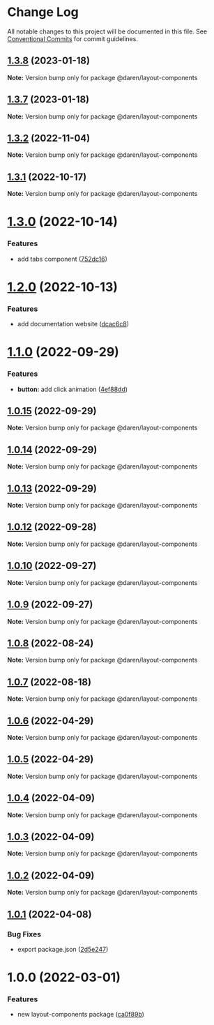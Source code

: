 # Change Log

All notable changes to this project will be documented in this file.
See [Conventional Commits](https://conventionalcommits.org) for commit guidelines.

## [1.3.8](https://github.com/darenmalfait/darenui/compare/@daren/layout-components@1.3.7...@daren/layout-components@1.3.8) (2023-01-18)

**Note:** Version bump only for package @daren/layout-components





## [1.3.7](https://github.com/darenmalfait/darenui/compare/@daren/layout-components@1.3.6...@daren/layout-components@1.3.7) (2023-01-18)

**Note:** Version bump only for package @daren/layout-components





## [1.3.2](https://github.com/darenmalfait/darenui/compare/@daren/layout-components@1.3.1...@daren/layout-components@1.3.2) (2022-11-04)

**Note:** Version bump only for package @daren/layout-components

## [1.3.1](https://github.com/darenmalfait/darenui/compare/@daren/layout-components@1.3.0...@daren/layout-components@1.3.1) (2022-10-17)

**Note:** Version bump only for package @daren/layout-components

# [1.3.0](https://github.com/darenmalfait/darenui/compare/@daren/layout-components@1.2.0...@daren/layout-components@1.3.0) (2022-10-14)

### Features

- add tabs component ([752dc16](https://github.com/darenmalfait/darenui/commit/752dc16448f0abe47af1c4f32459cf2ac741a40c))

# [1.2.0](https://github.com/darenmalfait/darenui/compare/@daren/layout-components@1.1.0...@daren/layout-components@1.2.0) (2022-10-13)

### Features

- add documentation website ([dcac6c8](https://github.com/darenmalfait/darenui/commit/dcac6c846bdb6febc3587ab6b3edb0dfdec5a63d))

# [1.1.0](https://github.com/darenmalfait/darenui/compare/@daren/layout-components@1.0.15...@daren/layout-components@1.1.0) (2022-09-29)

### Features

- **button:** add click animation ([4ef88dd](https://github.com/darenmalfait/darenui/commit/4ef88dd88dbcf3411b3bfdd8250323b6e7338fb7))

## [1.0.15](https://github.com/darenmalfait/darenui/compare/@daren/layout-components@1.0.14...@daren/layout-components@1.0.15) (2022-09-29)

**Note:** Version bump only for package @daren/layout-components

## [1.0.14](https://github.com/darenmalfait/darenui/compare/@daren/layout-components@1.0.13...@daren/layout-components@1.0.14) (2022-09-29)

**Note:** Version bump only for package @daren/layout-components

## [1.0.13](https://github.com/darenmalfait/darenui/compare/@daren/layout-components@1.0.12...@daren/layout-components@1.0.13) (2022-09-29)

**Note:** Version bump only for package @daren/layout-components

## [1.0.12](https://github.com/darenmalfait/darenui/compare/@daren/layout-components@1.0.10...@daren/layout-components@1.0.12) (2022-09-28)

**Note:** Version bump only for package @daren/layout-components

## [1.0.10](https://github.com/darenmalfait/darenui/compare/@daren/layout-components@1.0.9...@daren/layout-components@1.0.10) (2022-09-27)

**Note:** Version bump only for package @daren/layout-components

## [1.0.9](https://github.com/darenmalfait/darenui/compare/@daren/layout-components@1.0.8...@daren/layout-components@1.0.9) (2022-09-27)

**Note:** Version bump only for package @daren/layout-components

## [1.0.8](https://github.com/darenmalfait/darenui/compare/@daren/layout-components@1.0.7...@daren/layout-components@1.0.8) (2022-08-24)

**Note:** Version bump only for package @daren/layout-components

## [1.0.7](https://github.com/darenmalfait/darenui/compare/@daren/layout-components@1.0.6...@daren/layout-components@1.0.7) (2022-08-18)

**Note:** Version bump only for package @daren/layout-components

## [1.0.6](https://github.com/darenmalfait/darenui/compare/@daren/layout-components@1.0.5...@daren/layout-components@1.0.6) (2022-04-29)

**Note:** Version bump only for package @daren/layout-components

## [1.0.5](https://github.com/darenmalfait/darenui/compare/@daren/layout-components@1.0.4...@daren/layout-components@1.0.5) (2022-04-29)

**Note:** Version bump only for package @daren/layout-components

## [1.0.4](https://github.com/darenmalfait/darenui/compare/@daren/layout-components@1.0.3...@daren/layout-components@1.0.4) (2022-04-09)

**Note:** Version bump only for package @daren/layout-components

## [1.0.3](https://github.com/darenmalfait/darenui/compare/@daren/layout-components@1.0.2...@daren/layout-components@1.0.3) (2022-04-09)

**Note:** Version bump only for package @daren/layout-components

## [1.0.2](https://github.com/darenmalfait/darenui/compare/@daren/layout-components@1.0.1...@daren/layout-components@1.0.2) (2022-04-09)

**Note:** Version bump only for package @daren/layout-components

## [1.0.1](https://github.com/darenmalfait/darenui/compare/@daren/layout-components@1.0.0...@daren/layout-components@1.0.1) (2022-04-08)

### Bug Fixes

- export package.json ([2d5e247](https://github.com/darenmalfait/darenui/commit/2d5e24797a289b7507666bf67d954fc93be33d8f))

# 1.0.0 (2022-03-01)

### Features

- new layout-components package ([ca0f89b](https://github.com/darenmalfait/darenui/commit/ca0f89b74932101ca733d57901d979f818956995))
